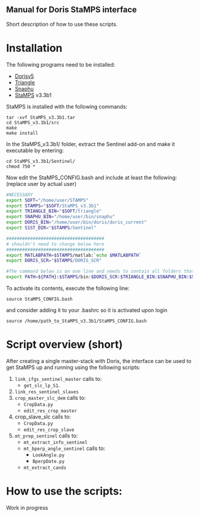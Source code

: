 ## Manual for Doris StaMPS interface
Short description of how to use these scripts. 
# Installation
The following programs need to be installed:
* [Dorisv5](http://doris.tudelft.nl) 
* [Triangle](http://www.cs.cmu.edu/˜quake/triangle.html)
* [Snaphu](http://www.stanford.edu/group/radar/softwareandlinks/sw/snaphu/)
* [StaMPS](https://homepages.see.leeds.ac.uk/~earahoo/stamps/) v3.3b1

StaMPS is installed with the following commands:
```shell
tar -xvf StaMPS_v3.3b1.tar
cd StaMPS_v3.3b1/src
make
make install
```

In the StaMPS_v3.3b1/ folder, extract the Sentinel add-on and make it executable by entering:
```shell
cd StaMPS_v3.3b1/Sentinel/
chmod 750 *
```

Now edit the StaMPS_CONFIG.bash and include at least the following:
(replace user by actual user)
```bash
#NECESSARY
export SOFT="/home/user/STAMPS"
export STAMPS="$SOFT/StaMPS_v3.3b1"
export TRIANGLE_BIN="$SOFT/triangle"
export SNAPHU_BIN="/home/user/bin/snaphu"
export DORIS_BIN="/home/user/bin/doris/doris_current"
export S1ST_DIR="$STAMPS/Sentinel"

#####################################
# shouldn't need to change below here
#####################################
export MATLABPATH=$STAMPS/matlab:`echo $MATLABPATH`
export DORIS_SCR="$STAMPS/DORIS_SCR"

#The command below is on one line and needs to contain all folders that need to be added to the search path (adduming doris is already added to the search path)
export PATH=${PATH}:$STAMPS/bin:$DORIS_SCR:$TRIANGLE_BIN:$SNAPHU_BIN:$S1ST_DIR
```

To activate its contents, execute the following line:
```shell
source StaMPS_CONFIG.bash
```
and consider adding it to your .bashrc so it is activated upon login
```shell
source /home/path_to_StaMPS_v3.3b1/StaMPS_CONFIG.bash
```

# Script overview (short)
After creating a single master-stack with Doris, the interface can be used to get StaMPS up and running using the following scripts:
1. `link_ifgs_sentinel_master`
   calls to:
   * `get_slc_lp_S1`.
2. `link_res_sentinel_slaves`
3. `crop_master_slc_dem`
   calls to:
   * `CropData.py` 
   * `edit_res_crop_master`
4. crop_slave_slc
   calls to:
   * `CropData.py` 
   * `edit_res_crop_slave`
5. `mt_prep_sentinel`
  calls to:
   * `mt_extract_info_sentinel`
   * `mt_bperp_angle_sentinel` 
      calls to:
      * `LookAngle.py`
      * `BperpDate.py`
   * `mt_extract_cands`

# How to use the scripts:

Work in progress
